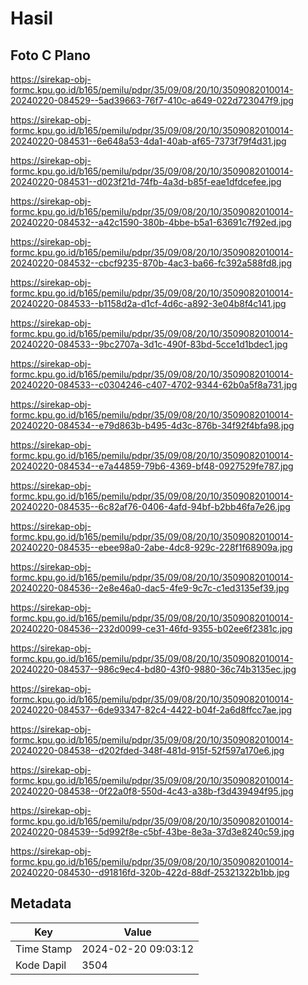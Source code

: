 # Hasil

## Foto C Plano

https://sirekap-obj-formc.kpu.go.id/b165/pemilu/pdpr/35/09/08/20/10/3509082010014-20240220-084529--5ad39663-76f7-410c-a649-022d723047f9.jpg

https://sirekap-obj-formc.kpu.go.id/b165/pemilu/pdpr/35/09/08/20/10/3509082010014-20240220-084531--6e648a53-4da1-40ab-af65-7373f79f4d31.jpg

https://sirekap-obj-formc.kpu.go.id/b165/pemilu/pdpr/35/09/08/20/10/3509082010014-20240220-084531--d023f21d-74fb-4a3d-b85f-eae1dfdcefee.jpg

https://sirekap-obj-formc.kpu.go.id/b165/pemilu/pdpr/35/09/08/20/10/3509082010014-20240220-084532--a42c1590-380b-4bbe-b5a1-63691c7f92ed.jpg

https://sirekap-obj-formc.kpu.go.id/b165/pemilu/pdpr/35/09/08/20/10/3509082010014-20240220-084532--cbcf9235-870b-4ac3-ba66-fc392a588fd8.jpg

https://sirekap-obj-formc.kpu.go.id/b165/pemilu/pdpr/35/09/08/20/10/3509082010014-20240220-084533--b1158d2a-d1cf-4d6c-a892-3e04b8f4c141.jpg

https://sirekap-obj-formc.kpu.go.id/b165/pemilu/pdpr/35/09/08/20/10/3509082010014-20240220-084533--9bc2707a-3d1c-490f-83bd-5cce1d1bdec1.jpg

https://sirekap-obj-formc.kpu.go.id/b165/pemilu/pdpr/35/09/08/20/10/3509082010014-20240220-084533--c0304246-c407-4702-9344-62b0a5f8a731.jpg

https://sirekap-obj-formc.kpu.go.id/b165/pemilu/pdpr/35/09/08/20/10/3509082010014-20240220-084534--e79d863b-b495-4d3c-876b-34f92f4bfa98.jpg

https://sirekap-obj-formc.kpu.go.id/b165/pemilu/pdpr/35/09/08/20/10/3509082010014-20240220-084534--e7a44859-79b6-4369-bf48-0927529fe787.jpg

https://sirekap-obj-formc.kpu.go.id/b165/pemilu/pdpr/35/09/08/20/10/3509082010014-20240220-084535--6c82af76-0406-4afd-94bf-b2bb46fa7e26.jpg

https://sirekap-obj-formc.kpu.go.id/b165/pemilu/pdpr/35/09/08/20/10/3509082010014-20240220-084535--ebee98a0-2abe-4dc8-929c-228f1f68909a.jpg

https://sirekap-obj-formc.kpu.go.id/b165/pemilu/pdpr/35/09/08/20/10/3509082010014-20240220-084536--2e8e46a0-dac5-4fe9-9c7c-c1ed3135ef39.jpg

https://sirekap-obj-formc.kpu.go.id/b165/pemilu/pdpr/35/09/08/20/10/3509082010014-20240220-084536--232d0099-ce31-46fd-9355-b02ee6f2381c.jpg

https://sirekap-obj-formc.kpu.go.id/b165/pemilu/pdpr/35/09/08/20/10/3509082010014-20240220-084537--986c9ec4-bd80-43f0-9880-36c74b3135ec.jpg

https://sirekap-obj-formc.kpu.go.id/b165/pemilu/pdpr/35/09/08/20/10/3509082010014-20240220-084537--6de93347-82c4-4422-b04f-2a6d8ffcc7ae.jpg

https://sirekap-obj-formc.kpu.go.id/b165/pemilu/pdpr/35/09/08/20/10/3509082010014-20240220-084538--d202fded-348f-481d-915f-52f597a170e6.jpg

https://sirekap-obj-formc.kpu.go.id/b165/pemilu/pdpr/35/09/08/20/10/3509082010014-20240220-084538--0f22a0f8-550d-4c43-a38b-f3d439494f95.jpg

https://sirekap-obj-formc.kpu.go.id/b165/pemilu/pdpr/35/09/08/20/10/3509082010014-20240220-084539--5d992f8e-c5bf-43be-8e3a-37d3e8240c59.jpg

https://sirekap-obj-formc.kpu.go.id/b165/pemilu/pdpr/35/09/08/20/10/3509082010014-20240220-084530--d91816fd-320b-422d-88df-25321322b1bb.jpg


## Metadata

| Key        | Value               |
| ---------- | ------------------- |
| Time Stamp | 2024-02-20 09:03:12 |
| Kode Dapil | 3504                |



